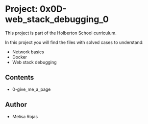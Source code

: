 # Project: 0x0D-web_stack_debugging_0

This project is part of the Holberton School curriculum.

In this project you will find the files with solved cases to understand:

* Network basics
* Docker
* Web stack debugging

## Contents

* 0-give_me_a_page

## Author
* Melisa Rojas


